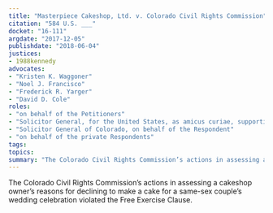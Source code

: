 ```yaml
---
title: "Masterpiece Cakeshop, Ltd. v. Colorado Civil Rights Commission"
citation: "584 U.S. ___"
docket: "16-111"
argdate: "2017-12-05"
publishdate: "2018-06-04"
justices:
- 1988kennedy
advocates:
- "Kristen K. Waggoner"
- "Noel J. Francisco"
- "Frederick R. Yarger"
- "David D. Cole"
roles:
- "on behalf of the Petitioners"
- "Solicitor General, for the United States, as amicus curiae, supporting the Petitioners"
- "Solicitor General of Colorado, on behalf of the Respondent"
- "on behalf of the private Respondents"
tags:
topics:
summary: "The Colorado Civil Rights Commission’s actions in assessing a cakeshop owner’s reasons for declining to make a cake for a same-sex couple’s wedding celebration violated the Free Exercise Clause."
---
```

The Colorado Civil Rights Commission’s actions in assessing a cakeshop owner’s reasons for declining to make a cake for a same-sex couple’s wedding celebration violated the Free Exercise Clause.


